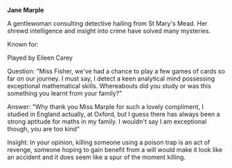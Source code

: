 **Jane Marple**

A gentlewoman consulting detective hailing from St Mary's Mead. Her shrewd intelligence and insight into crime have solved many mysteries.

Known for: 

Played by Eileen Carey

Question: "Miss Fisher, we've had a chance to play a few games of cards so far on our journey. I must say, I detect a keen analytical mind possessing exceptional mathematical skills. Whereabouts did you study or was this something you learnt from your family?"

Answer: "Why thank you Miss Marple for such a lovely compliment, I studied in England actually, at Oxford, but I guess there has always been a strong aptitude for maths in my family. I wouldn't say I am exceptional though, you are too kind"

Insight: In your opinion, killing someone using a poison trap is an act of revenge, someone hoping to gain benefit from a will would make it look like an accident and it does seem like a spur of the moment killing.
